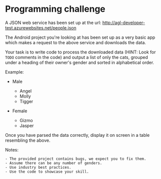 # Programming challenge

A JSON web service has been set up at the url:
http://agl-developer-test.azurewebsites.net/people.json


The Android project you're looking at has been set up as a very basic app which
makes a request to the above service and downloads the data.

Your task is to write code to process the downloaded data (HINT: Look for
`TODO` comments in the code) and output a list of only the cats, grouped under 
a heading of their owner's gender and sorted in alphabetical order.

Example:

* Male
    - Angel
    - Molly
    - Tigger

* Female
    - Gizmo
    - Jasper
    

Once you have parsed the data correctly, display it on screen in a table
resembling the above. 

Notes:


    - The provided project contains bugs, we expect you to fix them.
    - Assume there can be any number of genders.
    - Use industry best practices.
    - Use the code to showcase your skill.
    
